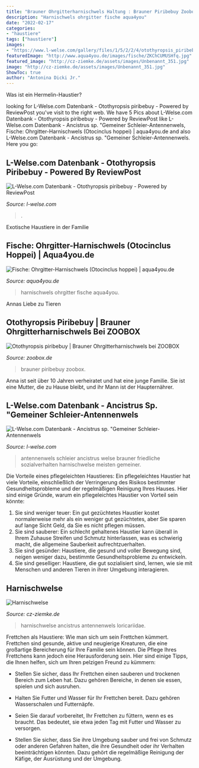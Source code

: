```yaml
---
title: "Brauner Ohrgitterharnischwels Haltung : Brauner Piribebuy Zoobox"
description: "Harnischwels ohrgitter fische aqua4you"
date: "2022-02-17"
categories:
- "haustiere"
tags: ["haustiere"]
images:
- "https://www.l-welse.com/gallery/files/1/5/2/2/4/otothyropsis_piribebuy_karte.jpg"
featuredImage: "http://www.aqua4you.de/images/fische/ZKChCUMUSHfq.jpg"
featured_image: "http://cz-ziemke.de/assets/images/Unbenannt_351.jpg"
image: "http://cz-ziemke.de/assets/images/Unbenannt_351.jpg"
ShowToc: true
author: "Antonina Dicki Jr."
---
```



Was ist ein Hermelin-Haustier?

	

		
looking for L-Welse.com Datenbank - Otothyropsis piribebuy - Powered by ReviewPost you've visit to the right web. We have 5 Pics about L-Welse.com Datenbank - Otothyropsis piribebuy - Powered by ReviewPost like L-Welse.com Datenbank - Ancistrus sp. &quot;Gemeiner Schleier-Antennenwels, Fische: Ohrgitter-Harnischwels (Otocinclus hoppei) | aqua4you.de and also L-Welse.com Datenbank - Ancistrus sp. &quot;Gemeiner Schleier-Antennenwels. Here you go:
		
    
## L-Welse.com Datenbank - Otothyropsis Piribebuy - Powered By ReviewPost

<img loading=lazy src="https://www.l-welse.com/gallery/files/1/5/2/2/4/otothyropsis_piribebuy_karte.jpg" onerror="this.onerror=null;this.src='https://tse2.mm.bing.net/th?id=OIP.dyFBEn449x-vXxTguqZEpwHaDD&amp;pid=15.1';" alt="L-Welse.com Datenbank - Otothyropsis piribebuy - Powered by ReviewPost">

_Source: l-welse.com_

>. 

	

Exotische Haustiere in der Familie

    
## Fische: Ohrgitter-Harnischwels (Otocinclus Hoppei) | Aqua4you.de

<img loading=lazy src="http://www.aqua4you.de/images/fische/ZKChCUMUSHfq.jpg" onerror="this.onerror=null;this.src='https://tse4.mm.bing.net/th?id=OIP.juYShd_SN14U2FQAOzkCKAHaFj&amp;pid=15.1';" alt="Fische: Ohrgitter-Harnischwels (Otocinclus hoppei) | aqua4you.de">

_Source: aqua4you.de_

>harnischwels ohrgitter fische aqua4you. 

	

Annas Liebe zu Tieren

    
## Otothyropsis Piribebuy | Brauner Ohrgitterharnischwels Bei ZOOBOX

<img loading=lazy src="https://zoobox.de/media/image/90/95/25/Otothyropsis_piribebuy_1_600x600@2x.jpg" onerror="this.onerror=null;this.src='https://tse3.mm.bing.net/th?id=OIP.af2fkWaYpGKhWJAA0w4aVAHaFk&amp;pid=15.1';" alt="Otothyropsis piribebuy | Brauner Ohrgitterharnischwels bei ZOOBOX">

_Source: zoobox.de_

>brauner piribebuy zoobox. 

	

Anna ist seit über 10 Jahren verheiratet und hat eine junge Familie. Sie ist eine Mutter, die zu Hause bleibt, und ihr Mann ist der Haupternährer.

    
## L-Welse.com Datenbank - Ancistrus Sp. &quot;Gemeiner Schleier-Antennenwels

<img loading=lazy src="https://www.l-welse.com/gallery/files/1/5/2/2/4/ancistrus_gemeiner_schleier_antennenwels_1956_1000.jpg" onerror="this.onerror=null;this.src='https://tse2.mm.bing.net/th?id=OIP.w_wsqnm1bK7SjrLwiHvuUgHaE8&amp;pid=15.1';" alt="L-Welse.com Datenbank - Ancistrus sp. &quot;Gemeiner Schleier-Antennenwels">

_Source: l-welse.com_

>antennenwels schleier ancistrus welse brauner friedliche sozialverhalten harnischwelse meisten gemeiner. 

	

Die Vorteile eines pflegeleichten Haustieres:
Ein pflegeleichtes Haustier hat viele Vorteile, einschließlich der Verringerung des Risikos bestimmter Gesundheitsprobleme und der regelmäßigen Reinigung Ihres Hauses. Hier sind einige Gründe, warum ein pflegeleichtes Haustier von Vorteil sein könnte:
1) Sie sind weniger teuer: Ein gut gezüchtetes Haustier kostet normalerweise mehr als ein weniger gut gezüchtetes, aber Sie sparen auf lange Sicht Geld, da Sie es nicht pflegen müssen.
2) Sie sind sauberer: Ein schlecht gehaltenes Haustier kann überall in Ihrem Zuhause Streifen und Schmutz hinterlassen, was es schwierig macht, die allgemeine Sauberkeit aufrechtzuerhalten.
3) Sie sind gesünder: Haustiere, die gesund und voller Bewegung sind, neigen weniger dazu, bestimmte Gesundheitsprobleme zu entwickeln.
4) Sie sind geselliger: Haustiere, die gut sozialisiert sind, lernen, wie sie mit Menschen und anderen Tieren in ihrer Umgebung interagieren.

    
## Harnischwelse

<img loading=lazy src="http://cz-ziemke.de/assets/images/Unbenannt_351.jpg" onerror="this.onerror=null;this.src='https://tse2.mm.bing.net/th?id=OIP.qp974pwGLFiEKQFgV47SbQHaFp&amp;pid=15.1';" alt="Harnischwelse">

_Source: cz-ziemke.de_

>harnischwelse ancistrus antennenwels loricariidae. 

	

Frettchen als Haustiere: Wie man sich um sein Frettchen kümmert.
Frettchen sind gesunde, aktive und neugierige Kreaturen, die eine großartige Bereicherung für Ihre Familie sein können. Die Pflege Ihres Frettchens kann jedoch eine Herausforderung sein. Hier sind einige Tipps, die Ihnen helfen, sich um Ihren pelzigen Freund zu kümmern:
- Stellen Sie sicher, dass Ihr Frettchen einen sauberen und trockenen Bereich zum Leben hat. Dazu gehören Bereiche, in denen sie essen, spielen und sich ausruhen.

- Halten Sie Futter und Wasser für Ihr Frettchen bereit. Dazu gehören Wasserschalen und Futternäpfe.

- Seien Sie darauf vorbereitet, Ihr Frettchen zu füttern, wenn es es braucht. Das bedeutet, sie etwa jeden Tag mit Futter und Wasser zu versorgen.

- Stellen Sie sicher, dass Sie ihre Umgebung sauber und frei von Schmutz oder anderen Gefahren halten, die ihre Gesundheit oder ihr Verhalten beeinträchtigen könnten. Dazu gehört die regelmäßige Reinigung der Käfige, der Ausrüstung und der Umgebung.

